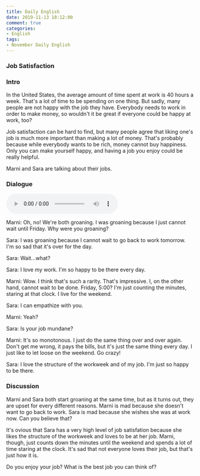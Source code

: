 ```yaml
---
title: Daily English
date: 2019-11-13 18:12:00
comment: true
categories:
- English
tags:
- November Daily English
---
```


### Job Satisfaction

### Intro
In the United States, the average amount of time spent at work is 40 hours a week. That's a lot of time to be spending on one thing. But sadly, many people are not happy with the job they have. Everybody needs to work in order to make money, so wouldn't it be great if everyone could be happy at work, too?

Job satisfaction can be hard to find, but many people agree that liking one's job is much more important than making a lot of money. That's probably because while everybody wants to be rich, money cannot buy happiness. Only you can make yourself happy, and having a job you enjoy could be really helpful.

Marni and Sara are talking about their jobs.

### Dialogue
<audio controls>
  <source src="https://audio.englishbaby.com/standard_lesson/dialog_audio/0000/0000/0007/7021_1445901768_708554.mp3" />
</audio>

Marni: Oh, no! We're both groaning. I was groaning because I just cannot wait until Friday. Why were you groaning?

Sara: I was groaning because I cannot wait to go back to work tomorrow. I'm so sad that it's over for the day.

Sara: Wait...what?

Sara: I love my work. I'm so happy to be there every day.

Marni: Wow. I think that's such a rarity. That's impressive. I, on the other hand, cannot wait to be done. Friday, 5:00? I'm just counting the minutes, staring at that clock. I live for the weekend.

Sara: I can empathize with you.

Marni: Yeah?

Sara: Is your job mundane?

Marni: It's so monotonous. I just do the same thing over and over again. Don't get me wrong, it pays the bills, but it's just the same thing every day. I just like to let loose on the weekend. Go crazy!

Sara: I love the structure of the workweek and of my job. I'm just so happy to be there.

### Discussion
Marni and Sara both start groaning at the same time, but as it turns out, they are upset for every different reasons. Marni is mad because she doesn't want to go back to work. Sara is mad because she wishes she was at work now. Can you believe that?

It's ovious that Sara has a very high level of job satisfation because she likes the structure of the workweek and loves to be at her job. Marni, though, just counts down the minutes until the weekend and spends a lot of time staring at the clock. It's sad that not everyone loves their job, but that's just how it is.

Do you enjoy your job? What is the best job you can think of?

### 
